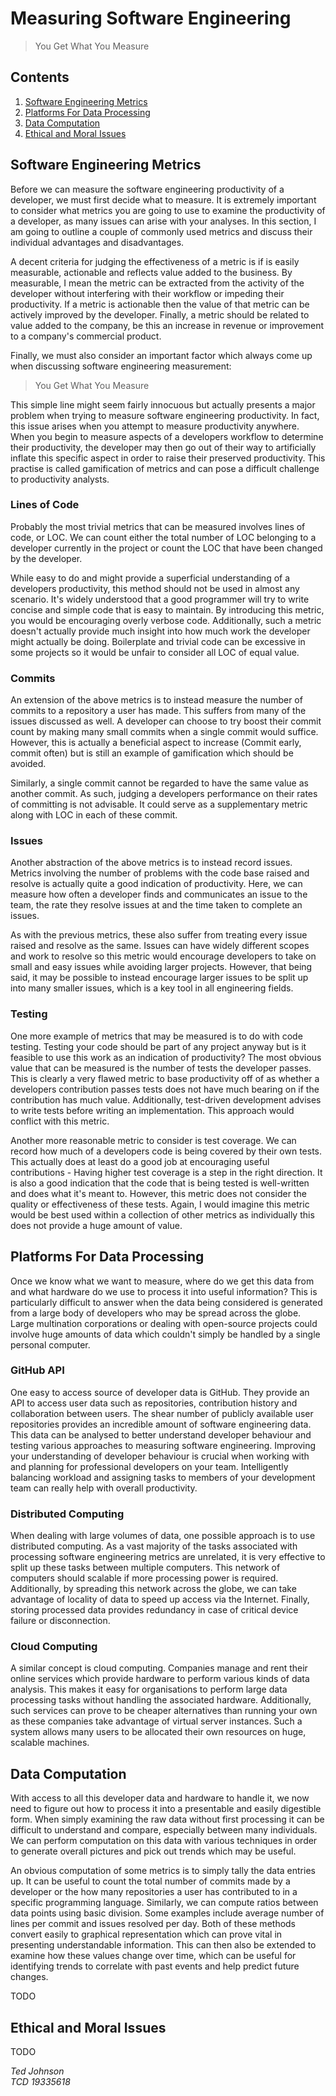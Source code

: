 # Measuring Software Engineering

> You Get What You Measure

## Contents

1. [Software Engineering Metrics](#software-engineering-metrics)
2. [Platforms For Data Processing](#platforms-for-data-processing)
3. [Data Computation](#data-computation)
4. [Ethical and Moral Issues](#ethical-and-moral-issues)

## Software Engineering Metrics

Before we can measure the software engineering productivity of a developer, we must first decide what to measure.
It is extremely important to consider what metrics you are going to use to examine the productivity of a developer,
as many issues can arise with your analyses. In this section, I am going to outline a couple of commonly used metrics
and discuss their individual advantages and disadvantages.

A decent criteria for judging the effectiveness of a metric is if is easily measurable, actionable and reflects value
added to the business. By measurable, I mean the metric can be extracted from the activity of the developer without
interfering with their workflow or impeding their productivity. If a metric is actionable then the value of that metric
can be actively improved by the developer. Finally, a metric should be related to value added to the company, be this
an increase in revenue or improvement to a company's commercial product.

Finally, we must also consider an important factor which always come up when discussing software engineering measurement:

> You Get What You Measure

This simple line might seem fairly innocuous but actually presents a major problem when trying to measure software engineering productivity.
In fact, this issue arises when you attempt to measure productivity anywhere. When you begin to measure aspects of a developers workflow
to determine their productivity, the developer may then go out of their way to artificially inflate this specific aspect in order to raise
their preserved productivity. This practise is called gamification of metrics and can pose a difficult challenge to productivity analysts.

### Lines of Code

Probably the most trivial metrics that can be measured involves lines of code, or LOC.
We can count either the total number of LOC belonging to a developer currently in the project or count the LOC that have been
changed by the developer.

While easy to do and might provide a superficial understanding of a developers productivity, this method should not be used in
almost any scenario. It's widely understood that a good programmer will try to write concise and simple code that is easy to
maintain. By introducing this metric, you would be encouraging overly verbose code. Additionally, such a metric doesn't actually
provide much insight into how much work the developer might actually be doing. Boilerplate and trivial code can be excessive in
some projects so it would be unfair to consider all LOC of equal value.

### Commits

An extension of the above metrics is to instead measure the number of commits to a repository a user has made. This suffers from
many of the issues discussed as well. A developer can choose to try boost their commit count by making many small commits when
a single commit would suffice. However, this is actually a beneficial aspect to increase (Commit early, commit often) but is still
an example of gamification which should be avoided.

Similarly, a single commit cannot be regarded to have the same value as another commit. As such, judging a developers performance
on their rates of committing is not advisable. It could serve as a supplementary metric along with LOC in each of these commit.

### Issues

Another abstraction of the above metrics is to instead record issues. Metrics involving the number of problems with the code base raised
and resolve is actually quite a good indication of productivity. Here, we can measure how often a developer finds and communicates an issue
to the team, the rate they resolve issues at and the time taken to complete an issues.

As with the previous metrics, these also suffer from treating every issue raised and resolve as the same. Issues can have widely different
scopes and work to resolve so this metric would encourage developers to take on small and easy issues while avoiding larger projects.
However, that being said, it may be possible to instead encourage larger issues to be split up into many smaller issues, which is a key
tool in all engineering fields.

### Testing

One more example of metrics that may be measured is to do with code testing. Testing your code should be part of any project anyway but
is it feasible to use this work as an indication of productivity? The most obvious value that can be measured is the number of tests
the developer passes. This is clearly a very flawed metric to base productivity off of as whether a developers contribution passes
tests does not have much bearing on if the contribution has much value. Additionally, test-driven development advises to write tests
before writing an implementation. This approach would conflict with this metric.

Another more reasonable metric to consider is test coverage. We can record how much of a developers code is being covered by their own
tests. This actually does at least do a good job at encouraging useful contributions - Having higher test coverage is a step in the right
direction. It is also a good indication that the code that is being tested is well-written and does what it's meant to.
However, this metric does not consider the quality or effectiveness of these tests. Again, I would imagine this metric would be best used
within a collection of other metrics as individually this does not provide a huge amount of value.

## Platforms For Data Processing

Once we know what we want to measure, where do we get this data from and what hardware do we use to process it into useful information?
This is particularly difficult to answer when the data being considered is generated from a large body of developers who may be spread across
the globe. Large multination corporations or dealing with open-source projects could involve huge amounts of data which couldn't simply be
handled by a single personal computer.

### GitHub API

One easy to access source of developer data is GitHub. They provide an API to access user data such as repositories, contribution history and
collaboration between users. The shear number of publicly available user repositories provides an incredible amount of software engineering
data. This data can be analysed to better understand developer behaviour and testing various approaches to measuring software engineering.
Improving your understanding of developer behaviour is crucial when working with and planning for professional developers on your team.
Intelligently balancing workload and assigning tasks to members of your development team can really help with overall productivity.

### Distributed Computing

When dealing with large volumes of data, one possible approach is to use distributed computing. As a vast majority of the tasks associated
with processing software engineering metrics are unrelated, it is very effective to split up these tasks between multiple computers.
This network of computers should scalable if more processing power is required. Additionally, by spreading this network across the globe,
we can take advantage of locality of data to speed up access via the Internet. Finally, storing processed data provides redundancy in
case of critical device failure or disconnection.

### Cloud Computing

A similar concept is cloud computing. Companies manage and rent their online services which provide hardware to perform various kinds of data analysis.
This makes it easy for organisations to perform large data processing tasks without handling the associated hardware. Additionally, such services can
prove to be cheaper alternatives than running your own as these companies take advantage of virtual server instances. Such a system allows many users to
be allocated their own resources on huge, scalable machines.

## Data Computation

With access to all this developer data and hardware to handle it, we now need to figure out how to process it into a presentable and easily digestible form.
When simply examining the raw data without first processing it can be difficult to understand and compare, especially between many individuals.
We can perform computation on this data with various techniques in order to generate overall pictures and pick out trends which may be useful.

An obvious computation of some metrics is to simply tally the data entries up. It can be useful to count the total number of commits made by a developer or the how many
repositories a user has contributed to in a specific programming language. Similarly, we can compute ratios between data points using basic division. Some examples
include average number of lines per commit and issues resolved per day. Both of these methods convert easily to graphical representation which
can prove vital in presenting understandable information. This can then also be extended to examine how these values change over time, which can be useful for identifying
trends to correlate with past events and help predict future changes.

TODO

## Ethical and Moral Issues

TODO

*Ted Johnson\
TCD 19335618*

